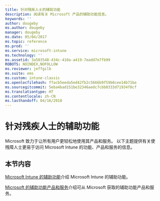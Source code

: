 ```yaml
---
title: 针对残疾人士的辅助功能
description: 阅读有关 Microsoft 产品的辅助功能信息。
keywords: ''
author: dougeby
ms.author: dougeby
manager: dougeby
ms.date: 05/04/2017
ms.topic: reference
ms.prod: ''
ms.service: microsoft-intune
ms.technology: ''
ms.assetid: 3a503548-434c-410a-a419-7eadd7e7fb99
ROBOTS: NOINDEX,NOFOLLOW
ms.reviewer: jeffgilb
ms.suite: ems
ms.custom: intune-classic
ms.openlocfilehash: ffacb5eeda5ed42fb2c5666b9f59b8cee14b71be
ms.sourcegitcommit: 5eba4bad151be32346aedc7cbb0333d71934f8cf
ms.translationtype: HT
ms.contentlocale: zh-CN
ms.lasthandoff: 04/16/2018
---
```

# <a name="accessibility-for-people-with-disabilities"></a>针对残疾人士的辅助功能
Microsoft 致力于让所有用户更轻松地使用其产品和服务。 以下主题提供有关使残障人士更易于访问 Microsoft Intune 的功能、产品和服务的信息。

## <a name="in-this-section"></a>本节内容
[Microsoft Intune 的辅助功能](accessibility-features-of-microsoft-intune.md)介绍 Microsoft Intune 的辅助功能。

[Microsoft 的辅助功能产品和服务](accessibility-products-and-services-from-microsoft.md)介绍可从 Microsoft 获取的辅助功能产品和服务。

